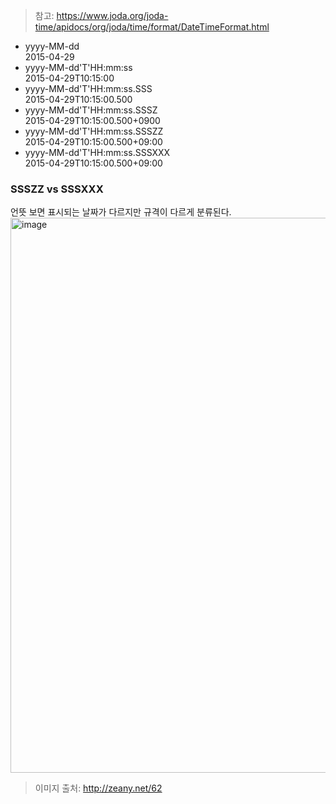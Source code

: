 > 참고: https://www.joda.org/joda-time/apidocs/org/joda/time/format/DateTimeFormat.html

* yyyy-MM-dd  
2015-04-29
* yyyy-MM-dd'T'HH:mm:ss  
2015-04-29T10:15:00
* yyyy-MM-dd'T'HH:mm:ss.SSS  
2015-04-29T10:15:00.500
* yyyy-MM-dd'T'HH:mm:ss.SSSZ  
2015-04-29T10:15:00.500+0900
* yyyy-MM-dd'T'HH:mm:ss.SSSZZ  
2015-04-29T10:15:00.500+09:00
* yyyy-MM-dd'T'HH:mm:ss.SSSXXX  
2015-04-29T10:15:00.500+09:00

### SSSZZ vs SSSXXX

언뜻 보면 표시되는 날짜가 다르지만 규격이 다르게 분류된다.
<img width="888" alt="image" src="https://user-images.githubusercontent.com/53105735/220340613-7be09446-2978-4bd8-9c2a-24d942bc4b90.png">

> 이미지 출처: http://zeany.net/62

